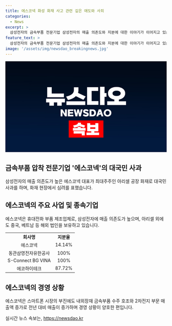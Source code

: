 ```yaml
---
title: 에스코넥 화성 화재 사고 관련 깊은 애도와 사죄
categories:
  - News
excerpt: >
  삼성전자의 금속부품 전문기업 삼성전자의 매출 의존도와 지분에 대한 이야기가 이어지고 있습니다. 최대주주인 박순관 대표는 화성시의 화재 현장에서 사과를 표명하며 사고로 인한 피해를 인정했습니다. 사고에 대한 원인 규명과 재발 방지에 최선을 다하겠다고 약속했습니다. 이번 화재로 총 23명이 사망하고 8명이 중상을 입었는데, 관련 기업인 에스코넥의 주가는 하락세를 보이고 있습니다.
feature_text: >
  삼성전자의 금속부품 전문기업 삼성전자의 매출 의존도와 지분에 대한 이야기가 이어지고 있습니다. 최대주주인 박순관 대표는 화성시의 화재 현장에서 사과를 표명하며 사고로 인한 피해를 인정했습니다. 사고에 대한 원인 규명과 재발 방지에 최선을 다하겠다고 약속했습니다. 이번 화재로 총 23명이 사망하고 8명이 중상을 입었는데, 관련 기업인 에스코넥의 주가는 하락세를 보이고 있습니다.
image: '/assets/img/newsdao_breakingnews.jpg'
---
```


<p><img src="/assets/img/newsdao_breakingnews.jpg" alt="pcversion 속보" /></p>

<h2 data-ke-size="size26">금속부품 압착 전문기업 '에스코넥'의 대국민 사과</h2>

<p data-ke-size="size16">삼성전자의 매출 의존도가 높은 에스코넥 대표가 최대주주인 아리셀 공장 화재로 대국민 사과를 하며, 화재 현장에서 심려를 표했습니다.</p>

<h2 data-ke-size="size26">에스코넥의 주요 사업 및 종속기업</h2>

<p data-ke-size="size16">에스코넥은 휴대전화 부품 제조업체로, 삼성전자에 매출 의존도가 높으며, 아리셀 외에도 중국, 베트남 등 해외 법인을 보유하고 있습니다.</p>

<table>
  <tr>
    <td style="text-align: center; height: 17px;"><b>회사명</b></td>
    <td style="text-align: center; height: 17px;"><b>지분율</b></td>
  </tr>
  <tr>
    <td style="text-align: center; height: 17px;">에스코넥</td>
    <td style="text-align: center; height: 17px;">14.14%</td>
  </tr>
  <tr>
    <td style="text-align: center; height: 17px;">동관삼영전자유한공사</td>
    <td style="text-align: center; height: 17px;">100%</td>
  </tr>
  <tr>
    <td style="text-align: center; height: 17px;">S-Connect BG VINA</td>
    <td style="text-align: center; height: 17px;">100%</td>
  </tr>
  <tr>
    <td style="text-align: center; height: 17px;">에코하이테크</td>
    <td style="text-align: center; height: 17px;">87.72%</td>
  </tr>
</table>

<h2 data-ke-size="size26">에스코넥의 경영 상황</h2>

<p data-ke-size="size16">에스코넥은 스마트폰 시장의 부진에도 내외장재 금속부품 수주 호조와 2차전지 부문 매출액 증가로 전년 대비 매출이 증가하며 경영 상황이 양호한 편입니다.</p>
실시간 뉴스 속보는, <a href="https://newsdao.kr" rel="dofollow">https://newsdao.kr</a>


